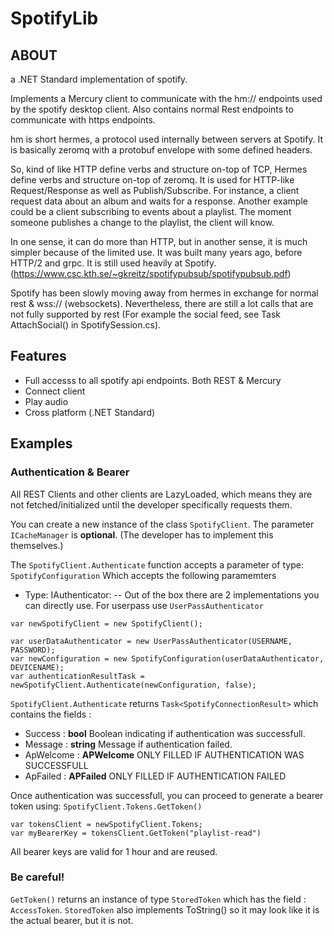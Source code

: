 # SpotifyLib

## ABOUT
a .NET Standard implementation of spotify.

Implements a Mercury client to communicate with the hm:// endpoints used by the spotify desktop client.
Also contains normal Rest endpoints to communicate with https endpoints.

hm is short hermes, a protocol used internally between servers at Spotify. It is basically zeromq with a protobuf envelope with some defined headers.

So, kind of like HTTP define verbs and structure on-top of TCP, Hermes define verbs and structure on-top of zeromq. It is used for HTTP-like Request/Response as well as Publish/Subscribe. For instance, a client request data about an album and waits for a response. Another example could be a client subscribing to events about a playlist. The moment someone publishes a change to the playlist, the client will know.

In one sense, it can do more than HTTP, but in another sense, it is much simpler because of the limited use. It was built many years ago, before HTTP/2 and grpc. It is still used heavily at Spotify.
(https://www.csc.kth.se/~gkreitz/spotifypubsub/spotifypubsub.pdf)


Spotify has been slowly moving away from hermes in exchange for normal rest & wss:// (websockets). 
Nevertheless, there are still a lot calls that are not fully supported by rest (For example the social feed, see  Task AttachSocial() in SpotifySession.cs).

## Features

- Full accesss to all spotify api endpoints. Both REST & Mercury
- Connect client 
- Play audio
- Cross platform (.NET Standard)


## Examples

### Authentication & Bearer

All REST Clients and other clients are LazyLoaded, which means they are not fetched/initialized until the developer specifically requests them. 

You can create a new instance of the class ```SpotifyClient```.
The parameter ```ICacheManager``` is **optional**. (The developer has to implement this themselves.)

The ```SpotifyClient.Authenticate``` function accepts a parameter of type: ```SpotifyConfiguration```
Which accepts the following paramemters

- Type: IAuthenticator:
-- Out of the box there are 2 implementations you can directly use. For userpass use ```UserPassAuthenticator```

```
var newSpotifyClient = new SpotifyClient();

var userDataAuthenticator = new UserPassAuthenticator(USERNAME, PASSWORD);
var newConfiguration = new SpotifyConfiguration(userDataAuthenticator, DEVICENAME);
var authenticationResultTask = newSpotifyClient.Authenticate(newConfiguration, false);
```

```SpotifyClient.Authenticate``` returns ```Task<SpotifyConnectionResult>``` which contains the fields :

- Success : **bool** Boolean indicating if authentication was successfull.
- Message : **string**  Message if authentication failed.
- ApWelcome : **APWelcome** ONLY FILLED IF AUTHENTICATION WAS SUCCESSFULL
- ApFailed : **APFailed** ONLY FILLED IF AUTHENTICATION FAILED

Once authentication was successfull, you can proceed to generate a bearer token using:
```SpotifyClient.Tokens.GetToken()```

```
var tokensClient = newSpotifyClient.Tokens;
var myBearerKey = tokensClient.GetToken("playlist-read")
```

All bearer keys are valid for 1 hour and are reused. 

### Be careful!

```GetToken()``` returns an instance of type ```StoredToken``` which has the field : ```AccessToken```.
```StoredToken``` also implements ToString() so it may look like it is the actual bearer, but it is not.
